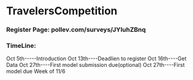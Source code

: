 # TravelersCompetition

### Register Page: pollev.com/surveys/JYIuhZBnq

### TimeLine:
Oct 5th-----Introduction
Oct 13th----Deadlien to register
Oct 16th----Get Data
Oct 27th----First model submission due(optional)
Oct 27th----First model due
Week of 11/6
